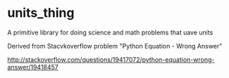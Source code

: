 units_thing
===========

A primitive library for doing science and math problems that uave units

Derived from Stacvkoverflow problem "Python Equation - Wrong Answer"

http://stackoverflow.com/questions/19417072/python-equation-wrong-answer/19418457
